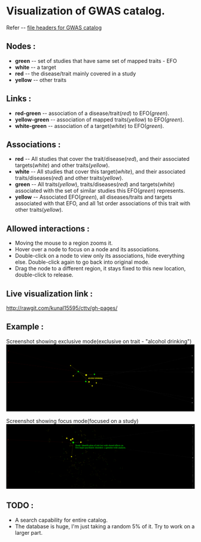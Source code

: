 # Visualization of GWAS catalog.

Refer -- [file headers for GWAS catalog](https://www.ebi.ac.uk/gwas/docs/fileheaders)

## Nodes :
* **green** -- set of studies that have same set of mapped traits - EFO
* **white** -- a target
* **red** -- the disease/trait mainly covered in a study
* **yellow** -- other traits

## Links :
* **red-green** -- association of a disease/trait(*red*) to EFO(*green*).
* **yellow-green** -- association of mapped traits(*yellow*) to EFO(*green*).
* **white-green** -- association of a target(*white*) to EFO(*green*).

## Associations :
* **red** -- All studies that cover the trait/disease(*red*), and their associated targets(*white*) and other traits(*yellow*).
* **white** -- All studies that cover this target(*white*), and their associated traits/diseases(*red*) and other traits(*yellow*).
* **green** -- All traits(*yellow*), traits/diseases(*red*) and targets(*white*) associated with the set of similar studies this EFO(*green*) represents.
* **yellow** -- Associated EFO(*green*), all diseases/traits and targets associated with that EFO, and all 1st order associations of this trait with other traits(*yellow*).


## Allowed interactions :
* Moving the mouse to a region zooms it.
* Hover over a node to focus on a node and its associations.
* Double-click on a node to view only its associations, hide everything else. Double-click again to go back into original mode.
* Drag the node to a different region, it stays fixed to this new location, double-click to release.

## Live visualization link :
http://rawgit.com/kunal15595/cttv/gh-pages/

## Example :
Screenshot showing exclusive mode(exclusive on trait - "alcohol drinking")
![Associations](associate.png?raw=true "Associations")

Screenshot showing focus mode(focused on a study)
![Associations](study.png?raw=true "Associations")

## TODO :
* A search capability for entire catalog.
* The database is huge, I'm just taking a random 5% of it. Try to work on a larger part.
